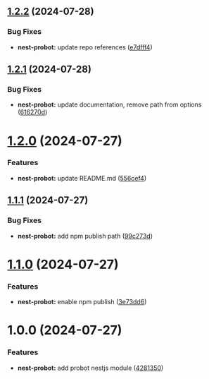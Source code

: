 ## [1.2.2](https://github.com/hive-o/toolkit/compare/nest-probot-v1.2.1...nest-probot-v1.2.2) (2024-07-28)


### Bug Fixes

* **nest-probot:** update repo references ([e7dfff4](https://github.com/hive-o/toolkit/commit/e7dfff48e7ca52f5378b45e39f148607a75d2bd1))

## [1.2.1](https://github.com/hive-o/packages/compare/nest-probot-v1.2.0...nest-probot-v1.2.1) (2024-07-28)


### Bug Fixes

* **nest-probot:** update documentation, remove path from options ([616270d](https://github.com/hive-o/packages/commit/616270d62c129678755685568142352ebe1a6a3e))

# [1.2.0](https://github.com/hive-o/toolkit/compare/nest-probot-v1.1.1...nest-probot-v1.2.0) (2024-07-27)


### Features

* **nest-probot:** update README.md ([556cef4](https://github.com/hive-o/toolkit/commit/556cef46554e9bd05eb272c4f790e11f958d4720))

## [1.1.1](https://github.com/hive-o/toolkit/compare/nest-probot-v1.1.0...nest-probot-v1.1.1) (2024-07-27)


### Bug Fixes

* **nest-probot:** add npm publish path ([99c273d](https://github.com/hive-o/toolkit/commit/99c273dd27e6b7f75ca0a82df596ac746e83b7a2))

# [1.1.0](https://github.com/hive-o/toolkit/compare/nest-probot-v1.0.0...nest-probot-v1.1.0) (2024-07-27)


### Features

* **nest-probot:** enable npm publish ([3e73dd6](https://github.com/hive-o/toolkit/commit/3e73dd6fe55e67cfebe874f054699be1a03f90ba))

# 1.0.0 (2024-07-27)


### Features

* **nest-probot:** add probot nestjs module ([4281350](https://github.com/hive-o/toolkit/commit/428135004ea8b2ca9eeafdfd48f8e62da6b29e95))
